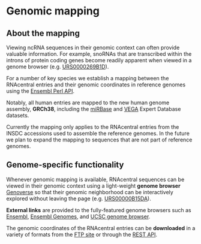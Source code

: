 
<h1><i class="fa fa-info-circle"></i> Genomic mapping</h1>

## About the mapping

Viewing ncRNA sequences in their genomic context can often provide valuable information.
For example, snoRNAs that are transcribed within the introns of protein coding genes
become readily apparent when viewed in a genome browser
(e.g. <a href="http://rnacentral.org/rna/URS0000269B1D">URS0000269B1D</a>).

For a number of key species we establish a mapping between the RNAcentral entries
and their genomic coordinates in reference genomes using the [Ensembl Perl API](http://www.ensembl.org/info/docs/api/index.html).

Notably, all human entries are mapped to the new human genome assembly, **GRCh38**,
including the [miRBase](http://rnacentral.org/expert-database/mirbase) and [VEGA](http://rnacentral.org/expert-database/vega) Expert Database datasets.

Currently the mapping only applies to the RNAcentral entries from the INSDC accessions used to assemble the reference genomes.
In the future we plan to expand the mapping to sequences that are not part of reference genomes.

## Genome-specific functionality

Whenever genomic mapping is available, RNAcentral sequences can be viewed
in their genomic context using a light-weight **genome browser** [Genoverse](http://genoverse.org)
so that their genomic neighborhood can be interactively explored without leaving the page (e.g. <a href="http://rnacentral.org/rna/URS00000B15DA">URS00000B15DA</a>).

**External links** are provided to the fully-featured genome browsers such as [Ensembl](http://ensembl.org),
[Ensembl Genomes](http://ensemblgenomes.org), and [UCSC genome browser](http://genome.ucsc.edu/).

The genomic coordinates of the RNAcentral entries can be **downloaded** in a variety of formats
from the [FTP site](http://rnacentral.org/downloads) or through the [REST API](http://rnacentral.org/api).
